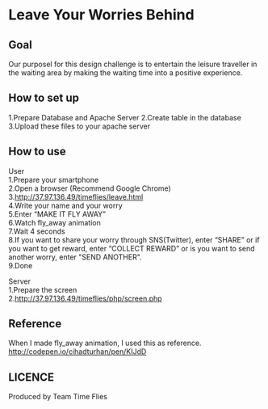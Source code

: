 Leave Your Worries Behind
====



## Goal
Our purposel for this design challenge is to entertain the leisure traveller in the waiting area by making the waiting time into a positive experience.

## How to set up
1.Prepare Database and Apache Server
2.Create table in the database    
3.Upload these files to your apache server  


## How to use
User  
1.Prepare your smartphone  
2.Open a browser (Recommend Google Chrome)  
3.http://37.97.136.49/timeflies/leave.html  
4.Write your name and  your worry  
5.Enter “MAKE IT FLY AWAY”  
6.Watch fly_away animation  
7.Wait 4 seconds  
8.If you want to share your worry through SNS(Twitter), enter “SHARE” or if you want to get reward, enter “COLLECT REWARD” or is you want to send another worry, enter "SEND ANOTHER".  
9.Done  

Server  
1.Prepare the screen  
2.http://37.97.136.49/timeflies/php/screen.php  

## Reference
When I made fly_away animation, I used this as reference.  
http://codepen.io/cihadturhan/pen/KIJdD

## LICENCE
Produced by Team Time Flies

